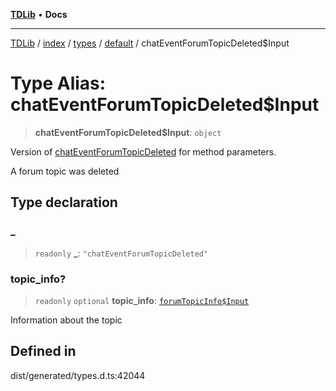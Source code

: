 [**TDLib**](../../../../../../README.md) • **Docs**

***

[TDLib](../../../../../../modules.md) / [index](../../../../../README.md) / [types](../../../README.md) / [default](../README.md) / chatEventForumTopicDeleted$Input

# Type Alias: chatEventForumTopicDeleted$Input

> **chatEventForumTopicDeleted$Input**: `object`

Version of [chatEventForumTopicDeleted](chatEventForumTopicDeleted.md) for method parameters.

A forum topic was deleted

## Type declaration

### \_

> `readonly` **\_**: `"chatEventForumTopicDeleted"`

### topic\_info?

> `readonly` `optional` **topic\_info**: [`forumTopicInfo$Input`](forumTopicInfo$Input.md)

Information about the topic

## Defined in

dist/generated/types.d.ts:42044
